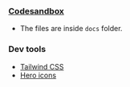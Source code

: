 ### [Codesandbox](https://codesandbox.io/p/github/zummon/note-board)

- The files are inside `docs` folder.

### Dev tools

- [Tailwind CSS](https://tailwindcss.com)
- [Hero icons](https://heroicons.com/)